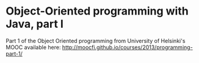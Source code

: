 # Object-Oriented programming with Java, part I

Part 1 of the Object Oriented programming from University of Helsinki's MOOC available here: http://moocfi.github.io/courses/2013/programming-part-1/
